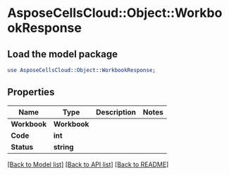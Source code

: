 # AsposeCellsCloud::Object::WorkbookResponse 

## Load the model package
```perl
use AsposeCellsCloud::Object::WorkbookResponse;
```

## Properties
Name | Type | Description | Notes
------------ | ------------- | ------------- | -------------
**Workbook** | **Workbook** |  |
**Code** | **int** |  |
**Status** | **string** |  |  

[[Back to Model list]](../README.md#documentation-for-models) [[Back to API list]](../README.md#documentation-for-api-endpoints) [[Back to README]](../README.md)

